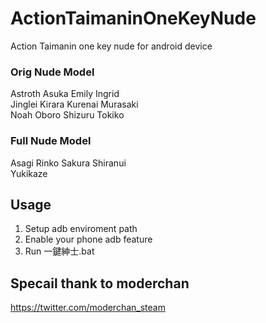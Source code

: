 # ActionTaimaninOneKeyNude
Action Taimanin one key nude for android device

### Orig Nude Model
Astroth Asuka Emily Ingrid\
Jinglei Kirara Kurenai Murasaki\
Noah Oboro Shizuru Tokiko

### Full Nude Model
Asagi Rinko Sakura Shiranui\
Yukikaze

## Usage
1. Setup adb enviroment path
2. Enable your phone adb feature
3. Run 一鍵紳士.bat

## Specail thank to moderchan
https://twitter.com/moderchan_steam
